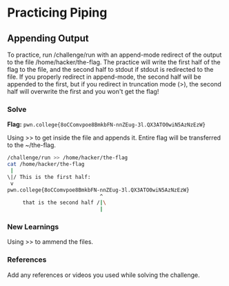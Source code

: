 # Practicing Piping

## Appending Output
To practice, run /challenge/run with an append-mode redirect of the output to the file /home/hacker/the-flag. 
The practice will write the first half of the flag to the file, and the second half to stdout if stdout is redirected to the file. 
If you properly redirect in append-mode, the second half will be appended to the first,
but if you redirect in truncation mode (>), the second half will overwrite the first and you won't get the flag!

### Solve
**Flag:** `pwn.college{8oCComvpoe8BmkbFN-nnZEug-3l.QX3ATO0wiN5AzNzEzW}`

Using >> to get inside the file and appends it.
Entire flag will be transferred to the ~/the-flag.


```bash
/challenge/run >> /home/hacker/the-flag
cat /home/hacker/the-flag
 |
\|/ This is the first half:
 v
pwn.college{8oCComvpoe8BmkbFN-nnZEug-3l.QX3ATO0wiN5AzNzEzW}
                              ^
     that is the second half /|\
                              |
```

### New Learnings
Using >> to ammend the files. 

### References 
Add any references or videos you used while solving the challenge.
